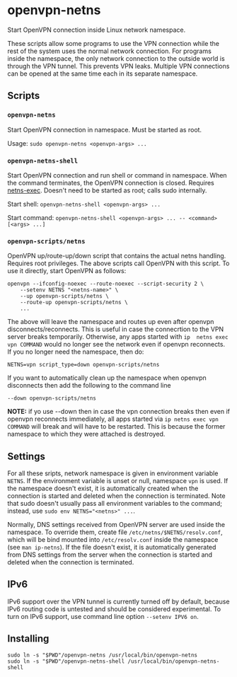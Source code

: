 openvpn-netns
=============

Start OpenVPN connection inside Linux network namespace.

These scripts allow some programs to use the VPN connection while the
rest of the system uses the normal network connection. For programs
inside the namespace, the only network connection to the outside world
is through the VPN tunnel. This prevents VPN leaks. Multiple VPN
connections can be opened at the same time each in its separate
namespace.


Scripts
-------

### `openvpn-netns`

Start OpenVPN connection in namespace. Must be started as root.

Usage: `sudo openvpn-netns <openvpn-args> ...`


### `openvpn-netns-shell`

Start OpenVPN connection and run shell or command in namespace. When
the command terminates, the OpenVPN connection is closed. Requires
[netns-exec]. Doesn't need to be started as root; calls sudo
internally.

Start shell: `openvpn-netns-shell <openvpn-args> ...`

Start command: `openvpn-netns-shell <openvpn-args> ... -- <command> [<args> ...]`


### `openvpn-scripts/netns`

OpenVPN up/route-up/down script that contains the actual netns
handling. Requires root privileges. The above scripts call OpenVPN
with this script. To use it directly, start OpenVPN as follows:

    openvpn --ifconfig-noexec --route-noexec --script-security 2 \
        --setenv NETNS "<netns-name>" \
        --up openvpn-scripts/netns \
        --route-up openvpn-scripts/netns \
        ...

The above will leave the namespace and routes up even after openvpn
disconnects/reconnects. This is useful in case the connecrtion to the
VPN server breaks temporarily. Otherwise, any apps started with `ip 
netns exec vpn COMMAND` would no longer see the network even if
openvpn reconnects. If you no longer need the namespace, then do:

    NETNS=vpn script_type=down openvpn-scripts/netns

If you want to automatically clean up the namespace when openvpn
disconnects then add the following to the command line

    --down openvpn-scripts/netns

**NOTE:** if yo use --down then in case the vpn connection breaks then
even if openvpn reconnects immediately, all apps started via `ip netns
exec vpn COMMAND` will break and will have to be restarted. This is
because the former namespace to which they were attached is destroyed.


Settings
--------

For all these sripts, network namespace is given in environment
variable `NETNS`. If the environment variable is unset or null,
namespace `vpn` is used. If the namespace doesn't exist, it is
automatically created when the connection is started and deleted when
the connection is terminated. Note that sudo doesn't usually pass all
environment variables to the command; instead, use `sudo env
NETNS="<netns>" ...`.

Normally, DNS settings received from OpenVPN server are used inside
the namespace. To override them, create file
`/etc/netns/$NETNS/resolv.conf`, which will be bind mounted into
`/etc/resolv.conf` inside the namespace (see `man ip-netns`). If the
file doesn't exist, it is automatically generated from DNS settings
from the server when the connection is started and deleted when the
connection is terminated.


IPv6
----

IPv6 support over the VPN tunnel is currently turned off by default,
because IPv6 routing code is untested and should be considered
experimental. To turn on IPv6 support, use command line option
`--setenv IPV6 on`.


Installing
----------

    sudo ln -s "$PWD"/openvpn-netns /usr/local/bin/openvpn-netns
    sudo ln -s "$PWD"/openvpn-netns-shell /usr/local/bin/openvpn-netns-shell


[netns-exec]: https://github.com/pekman/netns-exec
